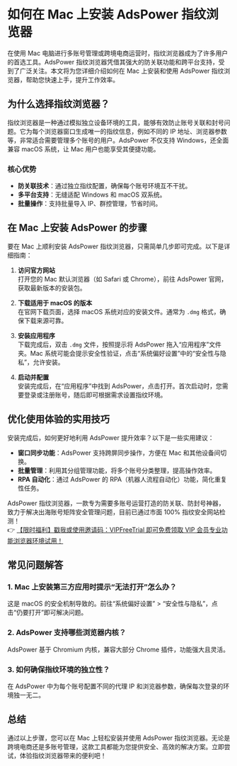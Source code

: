 # 如何在 Mac 上安装 AdsPower 指纹浏览器

在使用 Mac 电脑进行多账号管理或跨境电商运营时，指纹浏览器成为了许多用户的首选工具。AdsPower 指纹浏览器凭借其强大的防关联功能和跨平台支持，受到了广泛关注。本文将为您详细介绍如何在 Mac 上安装和使用 AdsPower 指纹浏览器，帮助您快速上手，提升工作效率。

## 为什么选择指纹浏览器？

指纹浏览器是一种通过模拟独立设备环境的工具，能够有效防止账号关联和封号问题。它为每个浏览器窗口生成唯一的指纹信息，例如不同的 IP 地址、浏览器参数等，非常适合需要管理多个账号的用户。AdsPower 不仅支持 Windows，还全面兼容 macOS 系统，让 Mac 用户也能享受其便捷功能。

### 核心优势
- **防关联技术**：通过独立指纹配置，确保每个账号环境互不干扰。
- **多平台支持**：无缝适配 Windows 和 macOS 双系统。
- **批量操作**：支持批量导入 IP、群控管理，节省时间。

## 在 Mac 上安装 AdsPower 的步骤

要在 Mac 上顺利安装 AdsPower 指纹浏览器，只需简单几步即可完成。以下是详细指南：

1. **访问官方网站**  
   打开您的 Mac 默认浏览器（如 Safari 或 Chrome），前往 AdsPower 官网，获取最新版本的安装包。

2. **下载适用于 macOS 的版本**  
   在官网下载页面，选择 macOS 系统对应的安装文件。通常为 `.dmg` 格式，确保下载来源可靠。

3. **安装应用程序**  
   下载完成后，双击 `.dmg` 文件，按照提示将 AdsPower 拖入“应用程序”文件夹。Mac 系统可能会提示安全性验证，点击“系统偏好设置”中的“安全性与隐私”，允许安装。

4. **启动并配置**  
   安装完成后，在“应用程序”中找到 AdsPower，点击打开。首次启动时，您需要登录或注册账号，随后即可根据需求设置指纹环境。

## 优化使用体验的实用技巧

安装完成后，如何更好地利用 AdsPower 提升效率？以下是一些实用建议：

- **窗口同步功能**：AdsPower 支持跨屏同步操作，方便在 Mac 和其他设备间切换。
- **批量管理**：利用其分组管理功能，将多个账号分类整理，提高操作效率。
- **RPA 自动化**：通过 AdsPower 的 RPA（机器人流程自动化）功能，简化重复性任务。

AdsPower 指纹浏览器，一款专为需要多账号运营打造的防关联、防封号神器，致力于解决出海账号矩阵安全管理问题，目前已通过市面 100% 指纹安全网站检测！  
👉 [【限时福利】戳我或使用邀请码：VIPFreeTrial 即可免费领取 VIP 会员专业功能浏览器环境试用！](https://bit.ly/adspower_free)

## 常见问题解答

### 1. Mac 上安装第三方应用时提示“无法打开”怎么办？
这是 macOS 的安全机制导致的。前往“系统偏好设置” > “安全性与隐私”，点击“仍要打开”即可解决问题。

### 2. AdsPower 支持哪些浏览器内核？
AdsPower 基于 Chromium 内核，兼容大部分 Chrome 插件，功能强大且灵活。

### 3. 如何确保指纹环境的独立性？
在 AdsPower 中为每个账号配置不同的代理 IP 和浏览器参数，确保每次登录的环境独一无二。

## 总结

通过以上步骤，您可以在 Mac 上轻松安装并使用 AdsPower 指纹浏览器。无论是跨境电商还是多账号管理，这款工具都能为您提供安全、高效的解决方案。立即尝试，体验指纹浏览器带来的便利吧！
